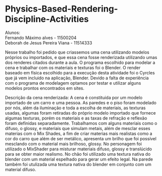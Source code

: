 # Physics-Based-Rendering-Discipline-Activities

Alunos:                                                                                                                      
       Fernando Máximo alves - 11500204                                                                                                  
       Deborah de Jesus Pereira Viana - 11514333 
      
Nesse trabalho foi pedido que criassemos uma cena utilizando modelos próprios ou importados, e que essa cena fosse renderizada utilizando umas dos renderes citados durante a aula.
O programa escolhido para modelar a cena e trabalhar com os materiais e texturas foi o Blender. O render baseado em física escolhido para a execução desta atividade foi o Cyrcles que já vem incluido na aplicação, Blender.
Devido a falta de experiência com o programa de modelagem optamos por testar e utilizar alguns modelos prontos encontrados em sites.

Descrição da cena renderizada:
A cena é constituida por um modelo importado de um carro e uma pessoa. As paredes e o piso foram modelado por nós, além da iluminação e toda a escolha de materiais, as texturas usadas, algumas foram retiradas do próprio modelo importado que fornece algumas texturas, porém os materiais e as taxas de refração e reflexão foram definidas separadamente.
Trabalhamos com alguns materiais como o difuso, o glossy, e materiais que simulam metais, além de mesclar esses materias com o Mix Shades, a fim de criar materias mais realistas como a cor do carro que além de ser metálico, apresenta um brilho que foi possível mesclando com o material mais brilhoso, glossy. No personagem foi utilizado o MixShader para misturar materiais difuso, glossy e translúcido para se obter maior realismo. No chão foi utilizado uma textura nativa do blender com um material espelhado para gerar um efeito legal. Na parede também foi utulizada uma textura nativa do blender em conjunto com um material difuso.
